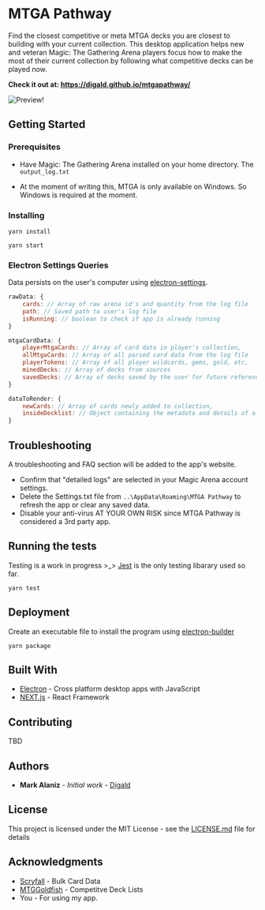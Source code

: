 # MTGA Pathway

Find the closest competitive or meta MTGA decks you are closest to building with your current collection. This desktop application helps new and veteran Magic: The Gathering Arena players focus how to make the most of their current collection by following what competitive decks can be played now.

**Check it out at: https://digald.github.io/mtgapathway/** 

![Preview!](https://i.gyazo.com/3359b407d5db2244f5f8b90d0b9bb85a.png)

## Getting Started

### Prerequisites

* Have Magic: The Gathering Arena installed on your home directory. The `output_log.txt` 

* At the moment of writing this, MTGA is only available on Windows. So Windows is required at the moment.

### Installing

```
yarn install
```

```
yarn start
```


### Electron Settings Queries
Data persists on the user's computer using [electron-settings](https://www.npmjs.com/package/electron-settings). 

```js
rawData: {
    cards: // Array of raw arena id's and quantity from the log file
    path: // Saved path to user's log file
    isRunning: // boolean to check if app is already running
}

mtgaCardData: {
    playerMtgaCards: // Array of card data in player's collection,
    allMtgaCards: // Array of all parsed card data from the log file
    playerTokens: // Array of all player wildcards, gems, gold, etc,
    minedDecks: // Array of decks from sources
    savedDecks: // Array of decks saved by the user for future reference
}

dataToRender: {
    newCards: // Array of cards newly added to collection,
    insideDecklist: // Object containing the metadata and details of a single deck
}
```

## Troubleshooting
A troubleshooting and FAQ section will be added to the app's website.
- Confirm that "detailed logs" are selected in your Magic Arena account settings.
- Delete the Settings.txt file from `..\AppData\Roaming\MTGA Pathway` to refresh the app or clear any saved data.
- Disable your anti-virus AT YOUR OWN RISK since MTGA Pathway is considered a 3rd party app.

## Running the tests

Testing is a work in progress >_> [Jest](https://jestjs.io/docs/en/getting-started) is the only testing libarary used so far.
```
yarn test
```

## Deployment

Create an executable file to install the program using
[electron-builder](https://github.com/electron-userland/electron-builder)

```
yarn package
```

## Built With

* [Electron](https://electronjs.org/docs) - Cross platform desktop apps with JavaScript
* [NEXT.js](https://reactjs.org/docs/getting-started.html) - React Framework

## Contributing

TBD

## Authors

* **Mark Alaniz** - *Initial work* - [Digald](https://github.com/Digald)

## License

This project is licensed under the MIT License - see the [LICENSE.md](LICENSE.md) file for details

## Acknowledgments

* [Scryfall](https://scryfall.com/docs/api) - Bulk Card Data
* [MTGGoldfish](https://scryfall.com/docs/api) - Competitve Deck Lists
* You - For using my app.
